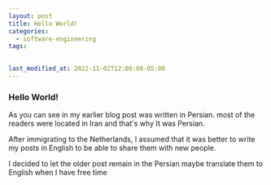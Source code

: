 ```yaml
---
layout: post
title: Hello World!
categories:
  - software-engineering
tags:
  

last_modified_at: 2022-11-02T12:00:00-05:00
---
```

### Hello World!

As you can see in my earlier blog post was written in Persian. most of the readers were located in Iran and that's why It was Persian.

After immigrating to the Netherlands, I assumed that it was better to write my posts in English to be able to share them with new people.

I decided to let the older post remain in the Persian
maybe translate them to English when I have free time

